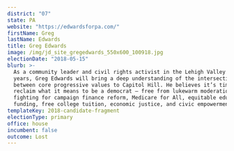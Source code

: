 ```yaml
---
district: "07"
state: PA
website: "https://edwardsforpa.com/"
firstName: Greg
lastName: Edwards
title: Greg Edwards
image: /img/jd_site_gregedwards_550x600_100918.jpg
electionDate: "2018-05-15"
blurb: >-
  As a community leader and civil rights activist in the Lehigh Valley for 20
  years, Greg Edwards will bring a deep understanding of the intersectionality
  between core progressive values to Capitol Hill. He believes it’s time to
  reclaim what it means to be a democrat — free from lukewarm moderation — by
  fighting for campaign finance reform, Medicare for All, equitable education
  funding, free college tuition, economic justice, and civic empowerment.
templateKey: 2018-candidate-fragment
electionType: primary
office: house
incumbent: false
outcome: Lost
---
```

